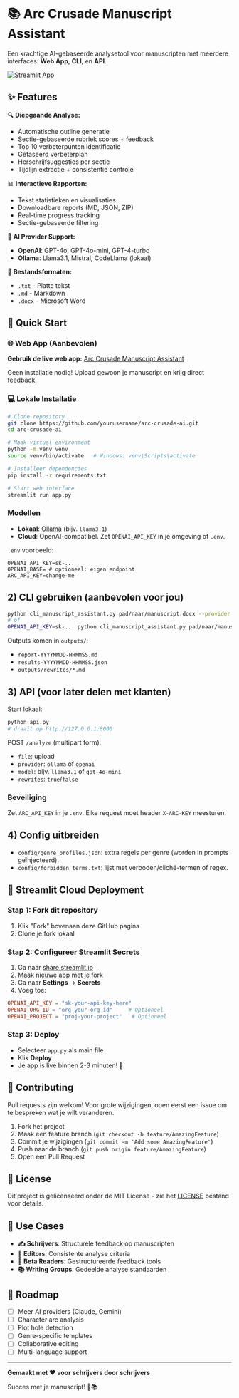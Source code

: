# 📚 Arc Crusade Manuscript Assistant

Een krachtige AI-gebaseerde analysetool voor manuscripten met meerdere interfaces: **Web App**, **CLI**, en **API**.

[![Streamlit App](https://static.streamlit.io/badges/streamlit_badge_black_white.svg)](https://share.streamlit.io/yourusername/arc-crusade-ai/main/app.py)

## ✨ Features

🔍 **Diepgaande Analyse:**
- Automatische outline generatie
- Sectie-gebaseerde rubriek scores + feedback
- Top 10 verbeterpunten identificatie
- Gefaseerd verbeterplan
- Herschrijfsuggesties per sectie
- Tijdlijn extractie + consistentie controle

📊 **Interactieve Rapporten:**
- Tekst statistieken en visualisaties
- Downloadbare reports (MD, JSON, ZIP)
- Real-time progress tracking
- Sectie-gebaseerde filtering

🤖 **AI Provider Support:**
- **OpenAI**: GPT-4o, GPT-4o-mini, GPT-4-turbo
- **Ollama**: Llama3.1, Mistral, CodeLlama (lokaal)

📁 **Bestandsformaten:**
- `.txt` - Platte tekst
- `.md` - Markdown  
- `.docx` - Microsoft Word

## 🚀 Quick Start

### 🌐 Web App (Aanbevolen)
**Gebruik de live web app:** [Arc Crusade Manuscript Assistant](https://share.streamlit.io/yourusername/arc-crusade-ai/main/app.py)

Geen installatie nodig! Upload gewoon je manuscript en krijg direct feedback.

### 💻 Lokale Installatie
```bash
# Clone repository
git clone https://github.com/yourusername/arc-crusade-ai.git
cd arc-crusade-ai

# Maak virtual environment
python -m venv venv
source venv/bin/activate   # Windows: venv\Scripts\activate

# Installeer dependencies
pip install -r requirements.txt

# Start web interface
streamlit run app.py
```

### Modellen
- **Lokaal**: [Ollama](https://ollama.com/) (bijv. `llama3.1`)
- **Cloud**: OpenAI-compatibel. Zet `OPENAI_API_KEY` in je omgeving of `.env`.

`.env` voorbeeld:
```
OPENAI_API_KEY=sk-...
OPENAI_BASE= # optioneel: eigen endpoint
ARC_API_KEY=change-me
```

## 2) CLI gebruiken (aanbevolen voor jou)
```bash
python cli_manuscript_assistant.py pad/naar/manuscript.docx --provider ollama --model llama3.1
# of
OPENAI_API_KEY=sk-... python cli_manuscript_assistant.py pad/naar/manuscript.docx --provider openai --model gpt-4o-mini
```
Outputs komen in `outputs/`:
- `report-YYYYMMDD-HHMMSS.md`
- `results-YYYYMMDD-HHMMSS.json`
- `outputs/rewrites/*.md`

## 3) API (voor later delen met klanten)
Start lokaal:
```bash
python api.py
# draait op http://127.0.0.1:8000
```
POST `/analyze` (multipart form):
- `file`: upload
- `provider`: `ollama` of `openai`
- `model`: bijv. `llama3.1` of `gpt-4o-mini`
- `rewrites`: `true`/`false`

### Beveiliging
Zet `ARC_API_KEY` in je `.env`. Elke request moet header `X-ARC-KEY` meesturen.

## 4) Config uitbreiden
- `config/genre_profiles.json`: extra regels per genre (worden in prompts geïnjecteerd).
- `config/forbidden_terms.txt`: lijst met verboden/cliché-termen of regex.

## 🔧 Streamlit Cloud Deployment

### Stap 1: Fork dit repository
1. Klik "Fork" bovenaan deze GitHub pagina
2. Clone je fork lokaal

### Stap 2: Configureer Streamlit Secrets
1. Ga naar [share.streamlit.io](https://share.streamlit.io)
2. Maak nieuwe app met je fork
3. Ga naar **Settings** → **Secrets**
4. Voeg toe:
```toml
OPENAI_API_KEY = "sk-your-api-key-here"
OPENAI_ORG_ID = "org-your-org-id"     # Optioneel
OPENAI_PROJECT = "proj-your-project"   # Optioneel
```

### Stap 3: Deploy
- Selecteer `app.py` als main file
- Klik **Deploy**
- Je app is live binnen 2-3 minuten! 🎉

## 🤝 Contributing

Pull requests zijn welkom! Voor grote wijzigingen, open eerst een issue om te bespreken wat je wilt veranderen.

1. Fork het project
2. Maak een feature branch (`git checkout -b feature/AmazingFeature`)
3. Commit je wijzigingen (`git commit -m 'Add some AmazingFeature'`)
4. Push naar de branch (`git push origin feature/AmazingFeature`)
5. Open een Pull Request

## 📄 License

Dit project is gelicenseerd onder de MIT License - zie het [LICENSE](LICENSE) bestand voor details.

## 🎯 Use Cases

- **✍️ Schrijvers**: Structurele feedback op manuscripten
- **📝 Editors**: Consistente analyse criteria
- **👥 Beta Readers**: Gestructureerde feedback tools
- **📚 Writing Groups**: Gedeelde analyse standaarden

## 🔮 Roadmap

- [ ] Meer AI providers (Claude, Gemini)
- [ ] Character arc analysis
- [ ] Plot hole detection
- [ ] Genre-specific templates
- [ ] Collaborative editing
- [ ] Multi-language support

---

**Gemaakt met ❤️ voor schrijvers door schrijvers**

Succes met je manuscript! 🚀📚
